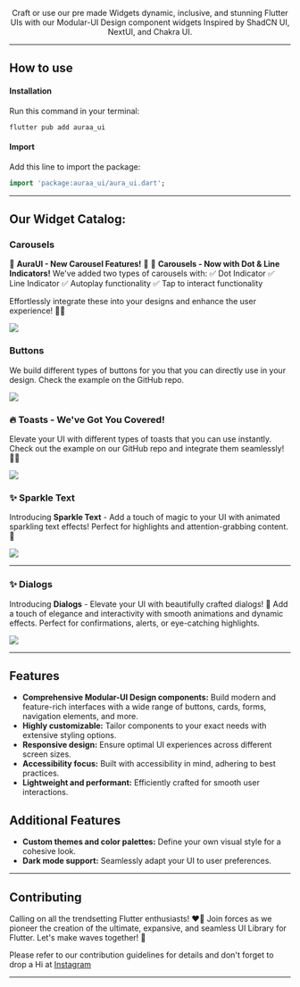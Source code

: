 <p align="center">
Craft or use our pre made Widgets dynamic, inclusive, and stunning Flutter UIs with our Modular-UI Design component widgets Inspired by ShadCN UI, NextUI, and Chakra UI.
</p>

<hr>

## How to use

#### Installation

Run this command in your terminal:

```terminal
flutter pub add auraa_ui
```

#### Import

Add this line to import the package:

```dart
import 'package:auraa_ui/aura_ui.dart';
```

<hr>

## Our Widget Catalog:
### Carousels
🚀 **AuraUI - New Carousel Features!** 🎠
🎯 **Carousels - Now with Dot & Line Indicators!**
We've added two types of carousels with:
✅ Dot Indicator
✅ Line Indicator
✅ Autoplay functionality
✅ Tap to interact functionality

Effortlessly integrate these into your designs and enhance the user experience! 🎨✨

<img src="https://raw.githubusercontent.com/adityasinghborana/AuraUI/refs/heads/main/aura_ui/assets/caraousals.png">

### Buttons
We build different types of buttons for you that you can directly use in your design. Check the example on the GitHub repo.

<img src="https://raw.githubusercontent.com/adityasinghborana/AuraUI/main/aura_ui/assets/buttons.png">

### 🔥 Toasts - We've Got You Covered!
Elevate your UI with different types of toasts that you can use instantly.  
Check out the example on our GitHub repo and integrate them seamlessly! 🚀🎉

<img src="https://raw.githubusercontent.com/adityasinghborana/AuraUI/refs/heads/main/aura_ui/assets/Simple%20Toast.png">

### ✨ Sparkle Text
Introducing **Sparkle Text** - Add a touch of magic to your UI with animated sparkling text effects! Perfect for highlights and attention-grabbing content. 🎇

<img src="https://raw.githubusercontent.com/adityasinghborana/AuraUI/refs/heads/main/aura_ui/assets/sparkletext.png">
<hr>

### ✨ Dialogs
Introducing **Dialogs** - Elevate your UI with beautifully crafted dialogs! 🚀 Add a touch of elegance and interactivity with smooth animations and dynamic effects. Perfect for confirmations, alerts, or eye-catching highlights.

<img src="https://raw.githubusercontent.com/adityasinghborana/AuraUI/refs/heads/main/aura_ui/assets/dialogs.png">
<hr>


## Features

- **Comprehensive Modular-UI Design components:** Build modern and feature-rich interfaces with a wide range of buttons, cards, forms, navigation elements, and more.
- **Highly customizable:** Tailor components to your exact needs with extensive styling options.
- **Responsive design:** Ensure optimal UI experiences across different screen sizes.
- **Accessibility focus:** Built with accessibility in mind, adhering to best practices.
- **Lightweight and performant:** Efficiently crafted for smooth user interactions.

## Additional Features

- **Custom themes and color palettes:** Define your own visual style for a cohesive look.
- **Dark mode support:** Seamlessly adapt your UI to user preferences.

<hr>

## Contributing

Calling on all the trendsetting Flutter enthusiasts! ❤️‍🔥 Join forces as we pioneer the creation of the ultimate, expansive, and seamless UI Library for Flutter. Let's make waves together! 🚀

Please refer to our contribution guidelines for details and don't forget to drop a Hi at [Instagram](https://www.instagram.com/doctor_who_codes/)

<hr>